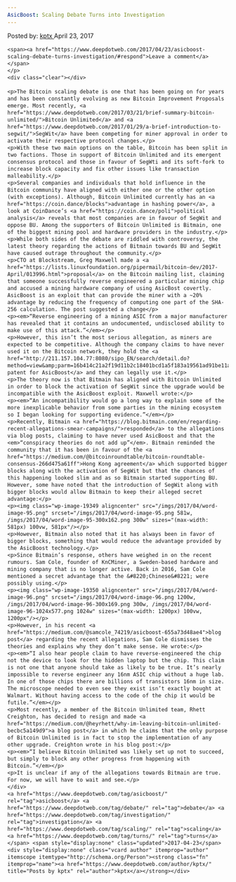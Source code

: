```yaml
---
AsicBoost: Scaling Debate Turns into Investigation
---
```

<article class="post-listing post-19342 post type-post status-publish format-standard has-post-thumbnail hentry  tag-asicboost tag-debate tag-investigation tag-scaling tag-turns">
    <div class="post-inner">
        <span>Posted by: <a href="https://www.deepdotweb.com/author/kptx/" title="">kptx </a></span>
    <span>April 23, 2017</span>
    
    <span><a href="https://www.deepdotweb.com/2017/04/23/asicboost-scaling-debate-turns-investigation/#respond">Leave a comment</a></span>
    </p>
    <div class="clear"></div>
    
    <p>The Bitcoin scaling debate is one that has been going on for years and has been constantly evolving as new Bitcoin Improvement Proposals emerge. Most recently, <a href="https://www.deepdotweb.com/2017/03/21/brief-summary-bitcoin-unlimited/">Bitcoin Unlimited</a> and <a href="https://www.deepdotweb.com/2017/01/29/a-brief-introduction-to-segwit/">SegWit</a> have been competing for miner approval in order to activate their respective protocol changes.</p>
    <p>With these two main options on the table, Bitcoin has been split in two factions. Those in support of Bitcoin Unlimited and its emergent consensus protocol and those in favour of SegWti and its soft-fork to increase block capacity and fix other issues like transaction malleability.</p>
    <p>Several companies and individuals that hold influence in the Bitcoin community have aligned with either one or the other option (with exceptions). Although, Bitcoin Unlimited currently has an <a href="https://coin.dance/blocks">advantage in hashing power</a>, a look at CoinDance’s <a href="https://coin.dance/poli">political analysis</a> reveals that most companies are in favour of SegWit and oppose BU. Among the supporters of Bitcoin Unlimited is Bitmain, one of the biggest mining pool and hardware providers in the industry.</p>
    <p>While both sides of the debate are riddled with controversy, the latest theory regarding the actions of Bitmain towards BU and SegWit have caused outrage throughout the community.</p>
    <p>CTO at Blockstream, Greg Maxwell made a <a href="https://lists.linuxfoundation.org/pipermail/bitcoin-dev/2017-April/013996.html">proposal</a> on the Bitcoin mailing list, claiming that someone successfully reverse engineered a particular mining chip and accused a mining hardware company of using AsicBost covertly. AsicBoost is an exploit that can provide the miner with a ~20% advantage by reducing the frequency of computing one part of the SHA-256 calculation. The post suggested a change</p>
    <p><em>“Reverse engineering of a mining ASIC from a major manufacturer has revealed that it contains an undocumented, undisclosed ability to make use of this attack.”</em></p>
    <p>However, this isn’t the most serious allegation, as miners are expected to be competitive. Although the company claims to have never used it on the Bitcoin network, they hold the <a href="http://211.157.104.77:8080/sipo_EN/search/detail.do?method=view&amp;parm=16b414c21a2f19d11b2c18401bcd1a5f183a19561ad91be11a501c4805792c231f5421b222572195236c20482755275723ca24be2221222525702494250d26c0274025822c3f29092a7c29a02d6d2d6f28fa2ed62bd12c892f482c34330947932f5c2c0a2ac731b9333c316c366534e7318235ee337934f1360837f03747371b371a34e231bf38f13b04390c3e0d3f6f39ea3dc63c573d6d3e683e4c26d918c33ffe3c523c273e354334405c47c545774302408e4423458d47b04688462b46a846c246aa436f47554bcc49784a2d&amp;utm_content=buffer1499b&amp;utm_medium=social&amp;utm_source=twitter.com&amp;utm_campaign=buffer">Chinese patent for AsicBoost</a> and they can legally use it.</p>
    <p>The theory now is that Bitmain has aligned with Bitcoin Unlimited in order to block the activation of SegWit since the upgrade would be incompatible with the AsicBoost exploit. Maxwell wrote:</p>
    <p><em>“An incompatibility would go a long way to explain some of the more inexplicable behavior from some parties in the mining ecosystem so I began looking for supporting evidence.”</em></p>
    <p>Recently, Bitmain <a href="https://blog.bitmain.com/en/regarding-recent-allegations-smear-campaigns/">responded</a> to the allegations via blog posts, claiming to have never used AsicBoost and that the <em>“conspiracy theories do not add up”</em>. Bitmain reminded the community that it has been in favour of the <a href="https://medium.com/@bitcoinroundtable/bitcoin-roundtable-consensus-266d475a61ff">Hong Kong agreement</a> which supported bigger blocks along with the activation of SegWit but that the chances of this happening looked slim and as so Bitmain started supporting BU. However, some have noted that the introduction of SegWit along with bigger blocks would allow Bitmain to keep their alleged secret advantage:</p>
    <p><img class="wp-image-19349 aligncenter" src="/imgs/2017/04/word-image-95.png" srcset="/imgs/2017/04/word-image-95.png 581w, /imgs/2017/04/word-image-95-300x162.png 300w" sizes="(max-width: 581px) 100vw, 581px"/></p>
    <p>However, Bitmain also noted that it has always been in favor of bigger blocks, something that would reduce the advantage provided by the AsicBoost technology.</p>
    <p>Since Bitmain’s response, others have weighed in on the recent rumours. Sam Cole, founder of KnCMiner, a Sweden-based hardware and mining company that is no longer active. Back in 2016, Sam Cole mentioned a secret advantage that the &#8220;Chinese&#8221; were possibly using.</p>
    <p><img class="wp-image-19350 aligncenter" src="/imgs/2017/04/word-image-96.png" srcset="/imgs/2017/04/word-image-96.png 1200w, /imgs/2017/04/word-image-96-300x169.png 300w, /imgs/2017/04/word-image-96-1024x577.png 1024w" sizes="(max-width: 1200px) 100vw, 1200px"/></p>
    <p>However, in his recent <a href="https://medium.com/@samcole_74219/asicboost-655a73d48ae4">blog post</a> regarding the recent allegations, Sam Cole dismisses the theories and explains why they don’t make sense. He wrote:</p>
    <p><em>“I also hear people claim to have reverse-engineered the chip not the device to look for the hidden laptop but the chip. This claim is not one that anyone should take as likely to be true. It’s nearly impossible to reverse engineer any 16nm ASIC chip without a huge lab. In one of those chips there are billions of transistors 16nm in size. The microscope needed to even see they exist isn’t exactly bought at Walmart. Without having access to the code of the chip it would be futile.”</em></p>
    <p>Most recently, a member of the Bitcoin Unlimited team, Rhett Creighton, has decided to resign and made <a href="https://medium.com/@heyrhett/why-im-leaving-bitcoin-unlimited-becbc5a149d9">a blog post</a> in which he claims that the only purpose of Bitcoin Unlimited is in fact to stop the implementation of any other upgrade. Creighton wrote in his blog post:</p>
    <p><em>“I believe Bitcoin Unlimited was likely set up not to succeed, but simply to block any other progress from happening with Bitcoin.”</em></p>
    <p>It is unclear if any of the allegations towards Bitmain are true. For now, we will have to wait and see.</p>
    </div>
    <a href="https://www.deepdotweb.com/tag/asicboost/" rel="tag">asicboost</a> <a href="https://www.deepdotweb.com/tag/debate/" rel="tag">debate</a> <a href="https://www.deepdotweb.com/tag/investigation/" rel="tag">investigation</a> <a href="https://www.deepdotweb.com/tag/scaling/" rel="tag">scaling</a> <a href="https://www.deepdotweb.com/tag/turns/" rel="tag">turns</a></span> <span style="display:none" class="updated">2017-04-23</span>
    <div style="display:none" class="vcard author" itemprop="author" itemscope itemtype="http://schema.org/Person"><strong class="fn" itemprop="name"><a href="https://www.deepdotweb.com/author/kptx/" title="Posts by kptx" rel="author">kptx</a></strong></div>
    
